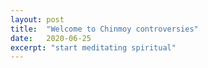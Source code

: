 ```yaml
---
layout: post
title:  "Welcome to Chinmoy controversies"
date:   2020-06-25
excerpt: "start meditating spiritual"
---
```

